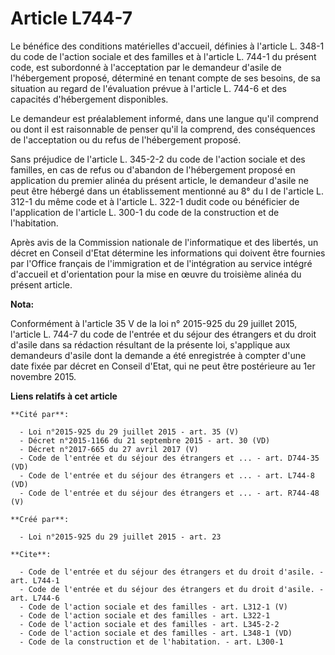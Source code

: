 # Article L744-7

Le bénéfice des conditions matérielles d'accueil, définies à l'article L. 348-1 du code de l'action sociale et des familles
et à l'article L. 744-1 du présent code, est subordonné à l'acceptation par le demandeur d'asile de l'hébergement proposé,
déterminé en tenant compte de ses besoins, de sa situation au regard de l'évaluation prévue à l'article L. 744-6 et des
capacités d'hébergement disponibles. 

Le demandeur est préalablement informé, dans une langue qu'il comprend ou dont il est raisonnable de penser qu'il la
comprend, des conséquences de l'acceptation ou du refus de l'hébergement proposé. 

Sans préjudice de l'article L. 345-2-2 du code de l'action sociale et des familles, en cas de refus ou d'abandon de
l'hébergement proposé en application du premier alinéa du présent article, le demandeur d'asile ne peut être hébergé dans un
établissement mentionné au 8° du I de l'article L. 312-1 du même code et à l'article L. 322-1 dudit code ou bénéficier de
l'application de l'article L. 300-1 du code de la construction et de l'habitation. 

Après avis de la Commission nationale de l'informatique et des libertés, un décret en Conseil d'Etat détermine les
informations qui doivent être fournies par l'Office français de l'immigration et de l'intégration au service intégré
d'accueil et d'orientation pour la mise en œuvre du troisième alinéa du présent article.

**Nota:**

Conformément à l'article 35 V de la loi n° 2015-925 du 29 juillet 2015, l'article L. 744-7 du code de l'entrée et du séjour
des étrangers et du droit d'asile dans sa rédaction résultant de la présente loi, s'applique aux demandeurs d'asile dont la
demande a été enregistrée à compter d'une date fixée par décret en Conseil d'Etat, qui ne peut être postérieure au 1er
novembre 2015.

**Liens relatifs à cet article**

	**Cité par**:

	  - Loi n°2015-925 du 29 juillet 2015 - art. 35 (V)
	  - Décret n°2015-1166 du 21 septembre 2015 - art. 30 (VD)
	  - Décret n°2017-665 du 27 avril 2017 (V)
	  - Code de l'entrée et du séjour des étrangers et ... - art. D744-35 (VD)
	  - Code de l'entrée et du séjour des étrangers et ... - art. L744-8 (VD)
	  - Code de l'entrée et du séjour des étrangers et ... - art. R744-48 (V)

	**Créé par**:

	  - Loi n°2015-925 du 29 juillet 2015 - art. 23

	**Cite**:

	  - Code de l'entrée et du séjour des étrangers et du droit d'asile. - art. L744-1
	  - Code de l'entrée et du séjour des étrangers et du droit d'asile. - art. L744-6
	  - Code de l'action sociale et des familles - art. L312-1 (V)
	  - Code de l'action sociale et des familles - art. L322-1
	  - Code de l'action sociale et des familles - art. L345-2-2
	  - Code de l'action sociale et des familles - art. L348-1 (VD)
	  - Code de la construction et de l'habitation. - art. L300-1
